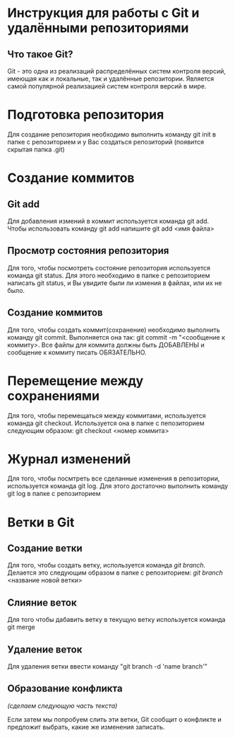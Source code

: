 # Инструкция для работы с Git и удалёнными репозиториями
## Что такое Git?
Git - это одна из реализаций распределённых систем контроля версий, имеющая как и локальные, так и удалённые репозитории. Является самой популярной реализацией систем контроля версий в мире.

# Подготовка репозитория
Для создание репозитория необходимо выполнить команду git init в папке с репозиторием и у Вас создаться репозиторий (появится скрытая папка .git)

# Создание коммитов
## Git add
Для добавления измений в коммит используется команда git add. Чтобы использовать команду git add напишите git add <имя файла>

## Просмотр состояния репозитория
Для того, чтобы посмотреть состояние репозитория используется команда git status. Для этого необходимо в папке с репозиторием написать git status, и Вы увидите были ли измения в файлах, или их не было.

## Создание коммитов
Для того, чтобы создать коммит(сохранение) необходимо выполнить команду git commit. Выполняется она так: git commit -m "<сообщение к коммиту>. Все файлы для коммита должны быть ДОБАВЛЕНЫ и сообщение к коммиту писать ОБЯЗАТЕЛЬНО.

# Перемещение между сохранениями
Для того, чтобы перемещаться между коммитами, используется команда git checkout. Используется она в папке с пепозиторием следующим образом: git checkout <номер коммита>

# Журнал изменений
Для того, чтобы посмтреть все сделанные изменения в репозитории, используется команда git log. Для этого достаточно выполнить команду git log в папке с репозиторием

# Ветки в Git

## Создание ветки
Для того, чтобы создать ветку, используется команда *git branch*. Делается это следующим образом в папке с репозиторием: *git branch* <название новой ветки>

## Слияние веток
Для того чтобы дабавить ветку в текущую ветку используется команда git merge

## Удаление веток
Для удаления ветки ввести команду "git branch -d 'name branch'"

## Образование конфликта
*(сделаем следующую часть текста)*

Если затем мы попробуем слить эти ветки, Git
сообщит о конфликте и предложит выбрать,
какие же изменения записать.
